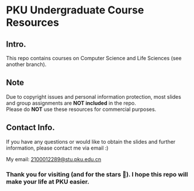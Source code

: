 # PKU Undergraduate Course Resources
## Intro.
This repo contains courses on Computer Science and Life Sciences (see another branch).
## Note
Due to copyright issues and personal information protection, most slides and group assignments are **NOT included** in the repo.  
Please do **NOT** use these resources for commercial purposes.

## Contact Info.
If you have any questions or would like to obtain the slides and further information, please contact me via email :)  

My email: 2100012289@stu.pku.edu.cn  

### Thank you for visiting (and for the stars 🌟). I hope this repo will make your life at PKU easier.  

